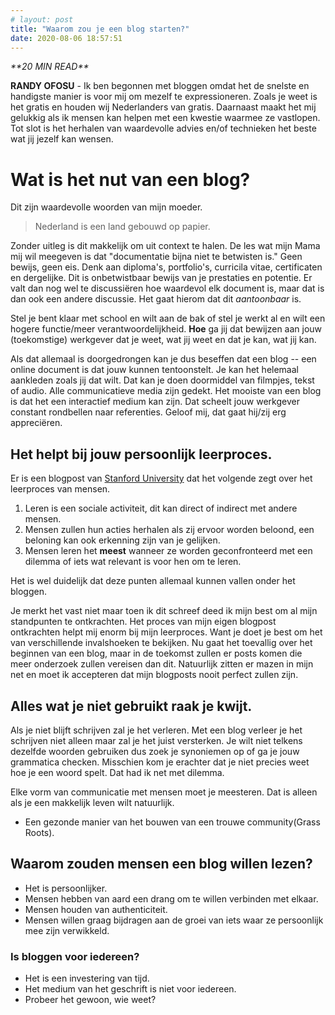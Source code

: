 ```yaml
---
# layout: post
title: "Waarom zou je een blog starten?"
date: 2020-08-06 18:57:51
---
```


<link rel="stylesheet" href="https://cdnjs.cloudflare.com/ajax/libs/font-awesome/4.7.0/css/font-awesome.min.css">
<i class="fa fa-clock-o" aria-hidden="true" style="fontsize:20px"> **20 MIN READ**</i>

**RANDY OFOSU** - Ik ben begonnen met bloggen omdat het de snelste en handigste manier is voor mij om mezelf te expressioneren. Zoals je weet is het gratis en houden wij Nederlanders van gratis. Daarnaast maakt het mij gelukkig als ik mensen kan helpen met een kwestie waarmee ze vastlopen. Tot slot is het herhalen van waardevolle advies en/of technieken het beste wat jij jezelf kan wensen.

# Wat is het nut van een blog?

Dit zijn waardevolle woorden van mijn moeder.

> Nederland is een land gebouwd op papier.

Zonder uitleg is dit makkelijk om uit context te halen. De les wat mijn Mama mij wil meegeven is dat "documentatie bijna niet te betwisten is." Geen bewijs, geen eis. Denk aan diploma's, portfolio's, curricila vitae, certificaten en dergelijke. Dit is onbetwistbaar bewijs van je prestaties en potentie. Er valt dan nog wel te discussiëren hoe waardevol elk document is, maar dat is dan ook een andere discussie. Het gaat hierom dat dit _aantoonbaar_ is.

Stel je bent klaar met school en wilt aan de bak of stel je werkt al en wilt een hogere functie/meer verantwoordelijkheid.
**Hoe** ga jij dat bewijzen aan jouw (toekomstige) werkgever dat je weet, wat jij weet en dat je kan, wat jij kan.

Als dat allemaal is doorgedrongen kan je dus beseffen dat een blog -- een online document is dat jouw kunnen tentoonstelt. Je kan het helemaal aankleden zoals jij dat wilt. Dat kan je doen doormiddel van filmpjes, tekst of audio. Alle communicatieve media zijn gedekt. Het mooiste van een blog is dat het een interactief medium kan zijn. Dat scheelt jouw werkgever constant rondbellen naar referenties. Geloof mij, dat gaat hij/zij erg appreciëren.

## Het helpt bij jouw persoonlijk leerproces.

Er is een blogpost van <a href="https://tomprof.stanford.edu/posting/1495#:~:text=Learning%20is%20a%20social%20process,see%20other%20people%20perform%20them." target="_blank">Stanford University</a> dat het volgende zegt over het leerproces van mensen.

1. Leren is een sociale activiteit, dit kan direct of indirect met andere mensen.
2. Mensen zullen hun acties herhalen als zij ervoor worden beloond, een beloning kan ook erkenning zijn van je gelijken.
3. Mensen leren het **meest** wanneer ze worden geconfronteerd met een dilemma of iets wat relevant is voor hen om te leren.

Het is wel duidelijk dat deze punten allemaal kunnen vallen onder het bloggen.

Je merkt het vast niet maar toen ik dit schreef deed ik mijn best om al mijn standpunten te ontkrachten. Het proces van mijn eigen blogpost ontkrachten helpt mij enorm bij mijn leerproces. Want je doet je best om het van verschillende invalshoeken te bekijken. Nu gaat het toevallig over het beginnen van een blog, maar in de toekomst zullen er posts komen die meer onderzoek zullen vereisen dan dit. Natuurlijk zitten er mazen in mijn net en moet ik accepteren dat mijn blogposts nooit perfect zullen zijn.

## Alles wat je niet gebruikt raak je kwijt.

Als je niet blijft schrijven zal je het verleren. Met een blog verleer je het schrijven niet alleen maar zal je het juist versterken. Je wilt niet telkens dezelfde woorden gebruiken dus zoek je synoniemen op of ga je jouw grammatica checken. Misschien kom je erachter dat je niet precies weet hoe je een woord spelt. Dat had ik net met dilemma.

Elke vorm van communicatie met mensen moet je meesteren. Dat is alleen als je een makkelijk leven wilt natuurlijk.

- Een gezonde manier van het bouwen van een trouwe community(Grass Roots).

## Waarom zouden mensen een blog willen lezen?

- Het is persoonlijker.
- Mensen hebben van aard een drang om te willen verbinden met elkaar.
- Mensen houden van authenticiteit.
- Mensen willen graag bijdragen aan de groei van iets waar ze persoonlijk mee zijn verwikkeld.

### Is bloggen voor iedereen?

- Het is een investering van tijd.
- Het medium van het geschrift is niet voor iedereen.
- Probeer het gewoon, wie weet?
